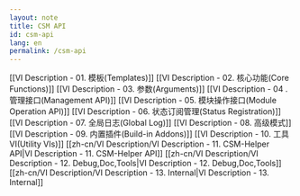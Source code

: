 ```yaml
---
layout: note
title: CSM API
id: csm-api
lang: en
permalink: /csm-api
---
```

[[VI Description - 01. 模板(Templates)]]
[[VI Description - 02. 核心功能(Core Functions)]]
[[VI Description - 03. 参数(Arguments)]]
[[VI Description - 04 .管理接口(Management API)]]
[[VI Description - 05. 模块操作接口(Module Operation API)]]
[[VI Description - 06. 状态订阅管理(Status Registration)]]
[[VI Description - 07. 全局日志(Global Log)]]
[[VI Description - 08. 高级模式]]
[[VI Description - 09. 内置插件(Build-in Addons)]]
[[VI Description - 10. 工具VI(Utility VIs)]]
[[zh-cn/VI Description/VI Description - 11. CSM-Helper API|VI Description - 11. CSM-Helper API]]
[[zh-cn/VI Description/VI Description - 12. Debug,Doc,Tools|VI Description - 12. Debug,Doc,Tools]]
[[zh-cn/VI Description/VI Description - 13. Internal|VI Description - 13. Internal]]

